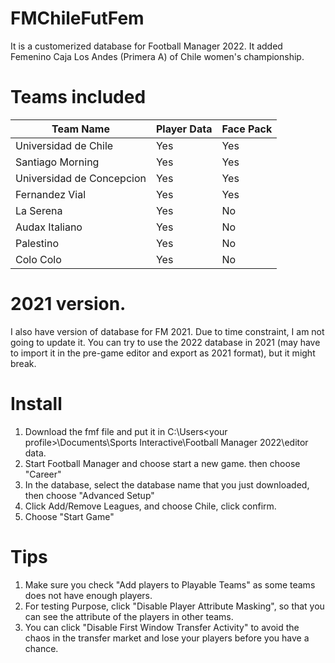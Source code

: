 # FMChileFutFem

It is a customerized database for Football Manager 2022. It added Femenino Caja Los Andes (Primera A) of Chile women's championship.

# Teams included
Team Name | Player Data | Face Pack 
--- | --- | --- 
Universidad de Chile | Yes | Yes 
Santiago Morning | Yes | Yes 
Universidad de Concepcion | Yes | Yes 
Fernandez Vial | Yes | Yes 
La Serena | Yes | No
Audax Italiano | Yes | No
Palestino | Yes | No
Colo Colo | Yes | No

# 2021 version.
I also have version of database for FM 2021. Due to time constraint, I am not going to update it. You can try to use the 2022 database in 2021 (may have to import it in the pre-game editor and export as 2021 format), but it might break.

# Install
1. Download the fmf file and put it in C:\Users\<your profile>\Documents\Sports Interactive\Football Manager 2022\editor data. 
2. Start Football Manager and choose start a new game. then choose "Career"
3. In the database, select the database name that you just downloaded, then choose "Advanced Setup"
4. Click Add/Remove Leagues, and choose Chile, click confirm.
5. Choose "Start Game"

# Tips
1. Make sure you check "Add players to Playable Teams" as some teams does not have enough players.
2. For testing Purpose, click "Disable Player Attribute Masking", so that you can see the attribute of the players in other teams.
3. You can click "Disable First Window Transfer Activity" to avoid the chaos in the transfer market and lose your players before you have a chance.







